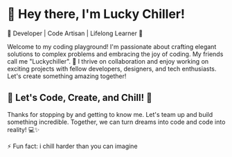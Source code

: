 
# 👋 Hey there, I'm Lucky Chiller!

🌟 Developer | Code Artisan | Lifelong Learner 🌟

Welcome to my coding playground! I'm passionate about crafting elegant solutions to complex problems and embracing the joy of coding. My friends call me "Luckychiller".
💬 I thrive on collaboration and enjoy working on exciting projects with fellow developers, designers, and tech enthusiasts. Let's create something amazing together!

## 🌟 Let's Code, Create, and Chill! 🌟

Thanks for stopping by and getting to know me. Let's team up and build something incredible. Together, we can turn dreams into code and code into reality! 💻✨

⚡ Fun fact: i chill harder than you can imagine
